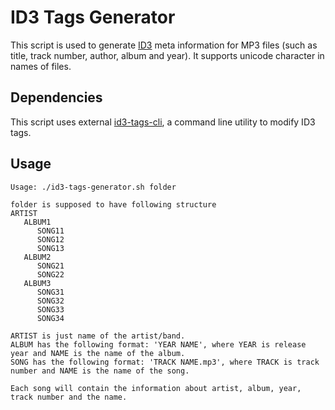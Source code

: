 # ID3 Tags Generator
This script is used to generate [ID3](https://en.wikipedia.org/wiki/ID3) meta information for MP3 files (such as title, track number, author, album and year). It supports unicode character in names of files.

## Dependencies
This script uses external [id3-tags-cli](https://github.com/Zereges/id3-tag-cli), a command line utility to modify ID3 tags.

## Usage
```
Usage: ./id3-tags-generator.sh folder

folder is supposed to have following structure
ARTIST
   ALBUM1
      SONG11
      SONG12
      SONG13
   ALBUM2
      SONG21
      SONG22
   ALBUM3
      SONG31
      SONG32
      SONG33
      SONG34

ARTIST is just name of the artist/band.
ALBUM has the following format: 'YEAR NAME', where YEAR is release year and NAME is the name of the album.
SONG has the following format: 'TRACK NAME.mp3', where TRACK is track number and NAME is the name of the song.

Each song will contain the information about artist, album, year, track number and the name.
```
